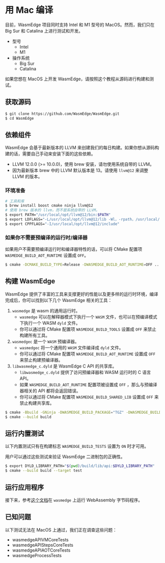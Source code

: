 # 用 Mac 编译

目前，WasmEdge 项目同时支持 Intel 和 M1 型号的 MacOS。然而，我们只在 Big Sur 和 Catalina 上进行测试和开发。

* 型号
  * Intel
  * M1
* 操作系统
  * Big Sur
  * Catalina

如果您想在 MacOS 上开发 WasmEdge，请按照这个教程从源码进行构建和测试。

## 获取源码

```bash
$ git clone https://github.com/WasmEdge/WasmEdge.git
$ cd WasmEdge
```

## 依赖组件

WasmEdge 会基于最新版本的 LLVM 来创建我们的每日构建。如果你想从源码构建的话，需要自己手动来安装下面的这些依赖。

- LLVM 12.0.0 (>= 10.0.0)，使用 brew 安装，请勿使用系统自带的 LLVM。
- 因为最新版本 brew 中的 LLVM 默认版本是 13。请使用 `llvm@12` 来调整 LLVM 的版本。

### 环境准备

```bash
# 工具和库
$ brew install boost cmake ninja llvm@12
# 使用 brew 版本的 llvm，而不是系统自带的 LLVM。
$ export PATH="/usr/local/opt/llvm@12/bin:$PATH"
$ export LDFLAGS="-L/usr/local/opt/llvm@12/lib -Wl，-rpath，/usr/local/opt/llvm@12/lib"
$ export CPPFLAGS="-I/usr/local/opt/llvm@12/include"
```

### 如果你不需要预编译的运行时/编译器

如果用户不需要预编译运行时和编译器特性的话，可以将 CMake 配置项 `WASMEDGE_BUILD_AOT_RUNTIME` 设置成 `OFF`。

```bash
$ cmake -DCMAKE_BUILD_TYPE=Release -DWASMEDGE_BUILD_AOT_RUNTIME=OFF ..
``` 

## 构建 WasmEdge

WasmEdge 提供了丰富的工具来支撑更好的性能以及更多样的运行时环境，编译完成后，你可以找到以下几个 WasmEdge 相关的工具：

1. `wasmedge` 是 wasm 的通用运行时。
	* `wasmedge` 可以在解释器模式下执行一个 `WASM` 文件，也可以在预编译模式下执行一个 WASM `dyld` 文件。
	* 你可以通过将 CMake 配置项 `WASMEDGE_BUILD_TOOLS` 设置成 `OFF` 来禁止构建所有工具。
2. `wasmedgec` 是一个 `WASM` 预编译器。
	* `wasmedgec` 将一个通用的 `WASM` 文件编译成 `dyld` 文件。
	* 你可以通过将 CMake 配置项 `WASMEDGE_BUILD_AOT_RUNTIME` 设置成 `OFF` 来禁止构建预编译器。
3. `libwasmedge_c.dyld` 是 WasmEdge C API 的共享库。
	* `libwasmedge_c.dyld` 提供了访问预编译器和 WASM 运行时的 C 语言 API。
	* 如果 `WASMEDGE_BUILD_AOT_RUNTIME` 配置项被设置成 `OFF` ，那么与预编译器相关的 API 都将会返回错误。
	* 你可以通过将 CMake 配置项 `WASMEDGE_BUILD_SHARED_LIB` 设置成 `OFF` 来禁止构建共享库。

```bash
$ cmake -Bbuild -GNinja -DWASMEDGE_BUILD_PACKAGE="TGZ" -DWASMEDGE_BUILD_TESTS=ON .
$ cmake --build build
```

## 运行内置测试

以下内置测试只有在构建标志 `WASMEDGE_BUILD_TESTS` 设置为 `ON` 时才可用。

用户可以通过这些测试来验证 WasmEdge 二进制包的正确性。

```bash
$ export DYLD_LIBRARY_PATH="$(pwd)/build/lib/api:$DYLD_LIBRARY_PATH"
$ cmake --build build --target test
```

## 运行应用程序

接下来，参考[这个文档](../index.md)在 `wasmedge` 上运行 WebAssembly 字节码程序。

## 已知问题

以下测试无法在 MacOS 上通过，我们正在调查这些问题：

* wasmedgeAPIVMCoreTests
* wasmedgeAPIStepsCoreTests
* wasmedgeAPIAOTCoreTests
* wasmedgeProcessTests
